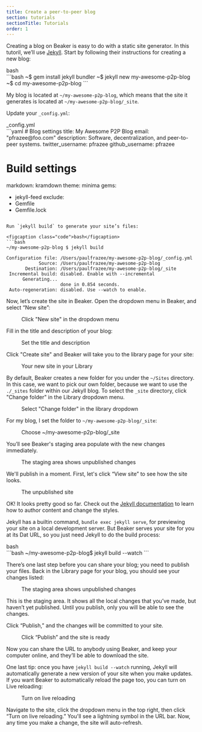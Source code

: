 ```yaml
---
title: Create a peer-to-peer blog
section: tutorials
sectionTitle: Tutorials
order: 1
---
```


Creating a blog on Beaker is easy to do with a static site generator. In this
tutoril, we’ll use [Jekyll](https://jekyllrb.com/). Start by following their instructions for creating a new blog:

<figcaption class="code">bash</figcaption>
```bash
~$ gem install jekyll bundler
~$ jekyll new my-awesome-p2p-blog
~$ cd my-awesome-p2p-blog
```

My blog is located at `~/my-awesome-p2p-blog`, which means that the site it generates is located at `~/my-awesome-p2p-blog/_site`.

Update your `_config.yml`:

<figcaption class="code">_config.yml</figcaption>
```yaml
# Blog settings
title: My Awesome P2P Blog
email: "pfrazee@foo.com"
description: Software, decentralization, and peer-to-peer systems.
twitter_username: pfrazee
github_username:  pfrazee

# Build settings
markdown: kramdown
theme: minima
gems:
  - jekyll-feed
exclude:
  - Gemfile
  - Gemfile.lock
```

Run `jekyll build` to generate your site’s files:

<figcaption class="code">bash</figcaption>
```bash
~/my-awesome-p2p-blog $ jekyll build

Configuration file: /Users/paulfrazee/my-awesome-p2p-blog/_config.yml
            Source: /Users/paulfrazee/my-awesome-p2p-blog
       Destination: /Users/paulfrazee/my-awesome-p2p-blog/_site
 Incremental build: disabled. Enable with --incremental
      Generating...
                    done in 0.854 seconds.
 Auto-regeneration: disabled. Use --watch to enable.
```

Now, let’s create the site in Beaker. Open the dropdown menu in Beaker, and select “New site”:

<figure>
<img data-src="/img/docs/tut-create-a-blog/new-site.jpg" >
<figcaption>Click "New site" in the dropdown menu</figcaption>
</figure>

Fill in the title and description of your blog:

<figure>
<img data-src="/img/docs/tut-create-a-blog/site-details.jpg" >
<figcaption>Set the title and description</figcaption>
</figure>

Click "Create site" and Beaker will take you to the library page for your site:

<figure>
<img data-src="/img/docs/tut-create-a-blog/library-page.jpg" >
<figcaption>Your new site in your Library</figcaption>
</figure>

By default, Beaker creates a new folder for you under the `~/Sites` directory. In this case, we want to pick our own folder, because we want to use the `./_sites` folder within our Jekyll blog. To select the `_site` directory, click "Change folder" in the Library dropdown menu.

<figure>
<img data-src="/img/docs/tut-create-a-blog/change-folder.jpg" >
<figcaption>Select "Change folder" in the library dropdown</figcaption>
</figure>

For my blog, I set the folder to `~/my-awesome-p2p-blog/_site`:

<figure>
<img data-src="/img/docs/tut-create-a-blog/select-folder.jpg" >
<figcaption>Choose ~/my-awesome-p2p-blog/_site</figcaption>
</figure>

You’ll see Beaker's staging area populate with the new changes immediately.

<figure>
<img data-src="/img/docs/tut-create-a-blog/staging-area.jpg" >
<figcaption>The staging area shows unpublished changes</figcaption>
</figure>

We'll publish in a moment. First, let's click “View site” to see how the site looks.

<figure>
<img data-src="/img/docs/tut-create-a-blog/view-site.png">
<figcaption>The unpublished site</figcaption>
</figure>

OK! It looks pretty good so far. Check out the [Jekyll documentation](https://jekyllrb.com/docs/home/) to learn how to author content and change the styles.

Jekyll has a builtin command, `bundle exec jekyll serve`, for previewing your site on a local development server. But Beaker serves your site for you at its Dat URL, so you just need Jekyll to do the build process:

<figcaption class="code">bash</figcaption>
```bash
~/my-awesome-p2p-blog$ jekyll build --watch
```

There’s one last step before you can share your blog; you need to publish your files. Back in the Library page for your blog, you should see your changes listed:

<figure>
<img data-src="/img/docs/tut-create-a-blog/staging-area.jpg" >
<figcaption>The staging area shows unpublished changes</figcaption>
</figure>

This is the staging area. It shows all the local changes that you’ve made, but haven’t yet published. Until you publish, only you will be able to see the changes.

Click “Publish,” and the changes will be committed to your site.

<figure>
<img data-src="/img/docs/tut-create-a-blog/published.jpg" >
<figcaption>Click “Publish” and the site is ready</figcaption>
</figure>

Now you can share the URL to anybody using Beaker, and keep your computer online, and they’ll be able to download the site.

One last tip: once you have `jekyll build --watch` running, Jekyll will automatically generate a new version of your site when you make updates. If you want Beaker to automatically reload the page too, you can turn on Live reloading:

<figure>
<img data-src="/img/docs/tut-create-a-blog/live-reloading.jpg" >
<figcaption>Turn on live reloading</figcaption>
</figure>

Navigate to the site, click the dropdown menu in the top right, then click “Turn on live reloading.” You'll see a lightning symbol in the URL bar. Now, any time you make a change, the site will auto-refresh.